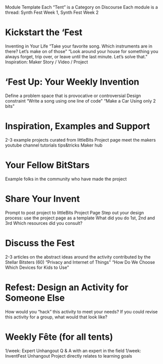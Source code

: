 Module Template
Each “Tent” is a Category on Discourse
Each module is a thread: 
Synth Fest Week 1, Synth Fest Week 2

# Kickstart the ‘Fest
Inventing in Your Life
“Take your favorite song. Which instruments are in there? Let’s make on of those"
“Look around your house for something you always forget, trip over, or leave until the last minute. Let’s solve that."
Inspiration: Maker Story / Video / Project

# ‘Fest Up: Your Weekly Invention
Define a problem space that is provocative or controversial
Design constraint
“Write a song using one line of code"
“Make a Car Using only 2 bits"

# Inspiration, Examples and Support
2-3 example projects curated from
littleBits Project page
meet the makers
youtube channel tutorials
tips&tricks
Maker hub

# Your Fellow BitStars
 Example folks in the community who have made the project

# Share Your Invent 
Prompt to post project to littleBits Project Page
Step out your design process: use the project page as a template
What did you do 1st, 2nd and 3rd
Which resources did you consult?

# Discuss the Fest
2-3 articles on the abstract ideas around the activity contributed by the Stellar Bitsters (60)
“Privacy and Internet of Things"
“How Do We Choose Which Devices for Kids to Use"

# Refest: Design an Activity for Someone Else
How would you “hack” this activity to meet your needs?
If you could revise this activity for a group, what would that look like?

# Weekly Fête (for all tents)
1/week: Expert Unhangout
Q & A with an expert in the field
1/week: InventFest Unhangout
Project directly relates to learning goals
